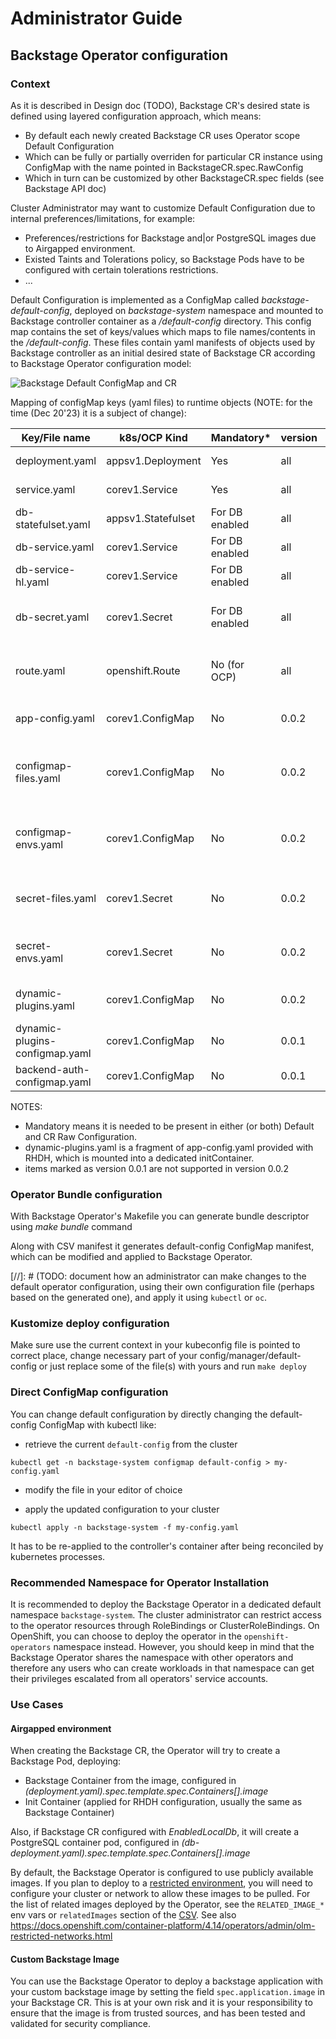 # Administrator Guide

## Backstage Operator configuration

### Context

As it is described in Design doc (TODO), Backstage CR's desired state is defined using layered configuration approach, which means:
- By default each newly created Backstage CR uses Operator scope Default Configuration
- Which can be fully or partially overriden for particular CR instance using ConfigMap with the name pointed in BackstageCR.spec.RawConfig 
- Which in turn can be customized by other BackstageCR.spec fields (see Backstage API doc)

Cluster Administrator may want to customize Default Configuration due to internal preferences/limitations, for example:
- Preferences/restrictions for Backstage and|or PostgreSQL images due to  Airgapped environment.
- Existed Taints and Tolerations policy, so Backstage Pods have to be configured with certain tolerations restrictions.
- ...

Default Configuration is implemented as a ConfigMap called *backstage-default-config*, deployed on *backstage-system* namespace and mounted to Backstage controller container as a */default-config* directory.
This config map contains the set of keys/values which maps to file names/contents in the */default-config*.
These files contain yaml manifests of objects used by Backstage controller as an initial desired state of Backstage CR according to Backstage Operator configuration model:

![Backstage Default ConfigMap and CR](images/backstage_admin_configmap_and_cr.jpg)
 

Mapping of configMap keys (yaml files) to runtime objects (NOTE: for the time (Dec 20'23) it is a subject of change):

| Key/File name                  | k8s/OCP Kind       | Mandatory*     | version | Notes                                           |
|--------------------------------|--------------------|----------------|---------|-------------------------------------------------|
| deployment.yaml                | appsv1.Deployment  | Yes            | all     | Backstage deployment                            |
| service.yaml                   | corev1.Service     | Yes            | all     | Backstage Service                               |
| db-statefulset.yaml            | appsv1.Statefulset | For DB enabled | all     | PostgreSQL StatefulSet                          |    
| db-service.yaml                | corev1.Service     | For DB enabled | all     | PostgreSQL Service                              |
| db-service-hl.yaml             | corev1.Service     | For DB enabled | all     | PostgreSQL Service                              |
| db-secret.yaml                 | corev1.Secret      | For DB enabled | all     | Secret to connect Backstage to PSQL             |
| route.yaml                     | openshift.Route    | No (for OCP)   | all     | Route exposing Backstage service                |
| app-config.yaml                | corev1.ConfigMap   | No             | 0.0.2   | Backstage app-config.yaml                       |
| configmap-files.yaml           | corev1.ConfigMap   | No             | 0.0.2   | Backstage config file inclusions from configMap |
| configmap-envs.yaml            | corev1.ConfigMap   | No             | 0.0.2   | Backstage env variables from configMap          |
| secret-files.yaml              | corev1.Secret      | No             | 0.0.2   | Backstage config file inclusions from Secret    |
| secret-envs.yaml               | corev1.Secret      | No             | 0.0.2   | Backstage env variables from Secret             |
| dynamic-plugins.yaml           | corev1.ConfigMap   | No             | 0.0.2   | dynamic-plugins config *                        |
| dynamic-plugins-configmap.yaml | corev1.ConfigMap   | No             | 0.0.1   | dynamic-plugins config *                        |
| backend-auth-configmap.yaml    | corev1.ConfigMap   | No             | 0.0.1   | backend auth config                             |


NOTES: 
 - Mandatory means it is needed to be present in either (or both) Default and CR Raw Configuration.
 - dynamic-plugins.yaml is a fragment of app-config.yaml provided with RHDH, which is mounted into a dedicated initContainer. 
 - items marked as version 0.0.1 are not supported in version 0.0.2 
### Operator Bundle configuration 

With Backstage Operator's Makefile you can generate bundle descriptor using *make bundle* command

Along with CSV manifest it generates default-config ConfigMap manifest, which can be modified and applied to Backstage Operator.

[//]: # (TODO: document how an administrator can make changes to the default operator configuration, using their own configuration file (perhaps based on the generated one), and apply it using `kubectl` or `oc`.

### Kustomize deploy configuration

Make sure use the current context in your kubeconfig file is pointed to correct place, change necessary part of your config/manager/default-config or just replace some of the file(s) with yours and run
``
make deploy
``

### Direct ConfigMap configuration

You can change default configuration by directly changing the default-config ConfigMap with kubectl like:

 - retrieve the current `default-config` from the cluster

``
kubectl get -n backstage-system configmap default-config > my-config.yaml
``

- modify the file in your editor of choice

- apply the updated configuration to your cluster

``
  kubectl apply -n backstage-system -f my-config.yaml
``

It has to be re-applied to the controller's container after being reconciled by kubernetes processes.

### Recommended Namespace for Operator Installation
It is recommended to deploy the Backstage Operator in a dedicated default namespace `backstage-system`. The cluster administrator can restrict access to the operator resources through RoleBindings or ClusterRoleBindings. On OpenShift, you can choose to deploy the operator in the `openshift-operators` namespace instead. However, you should keep in mind that the Backstage Operator shares the namespace with other operators and therefore any users who can create workloads in that namespace can get their privileges escalated from all operators' service accounts.

### Use Cases

#### Airgapped environment

When creating the Backstage CR, the Operator will try to create a Backstage Pod, deploying:
- Backstage Container from the image, configured in *(deployment.yaml).spec.template.spec.Containers[].image*
- Init Container (applied for RHDH configuration, usually the same as Backstage Container)

Also, if Backstage CR configured with *EnabledLocalDb*,  it will create a PostgreSQL container pod, configured in *(db-deployment.yaml).spec.template.spec.Containers[].image*

By default, the Backstage Operator is configured to use publicly available images.
If you plan to deploy to a [restricted environment](https://docs.openshift.com/container-platform/4.14/operators/admin/olm-restricted-networks.html),
you will need to configure your cluster or network to allow these images to be pulled.
For the list of related images deployed by the Operator, see the `RELATED_IMAGE_*` env vars or `relatedImages` section of the [CSV](../bundle/manifests/backstage-operator.clusterserviceversion.yaml).
See also https://docs.openshift.com/container-platform/4.14/operators/admin/olm-restricted-networks.html

#### Custom Backstage Image

You can use the Backstage Operator to deploy a backstage application with your custom backstage image by setting the field `spec.application.image` in your Backstage CR. This is at your own risk and it is your responsibility to ensure that the image is from trusted sources, and has been tested and validated for security compliance.